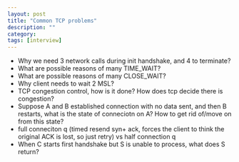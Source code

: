 ```yaml
---
layout: post
title: "Common TCP problems"
description: ""
category: 
tags: [interview]
---
```


* Why we need 3 network calls during init handshake, and 4 to terminate?
* What are possible reasons of many TIME_WAIT? 
* What are possible reasons of many CLOSE_WAIT? 
* Why client needs to wait 2 MSL?
* TCP congestion control, how is it done? How does tcp decide there is congestion?
* Suppose A and B established connection with no data sent, and then B restarts, what is the state of conneciotn on A? How to get rid of/move on from this state?
* full conneciton q (timed resend syn+ ack, forces the client to think the original ACK is lost, so just retry) vs half connection q
* When C starts first handshake but S is unable to process, what does S return?

